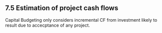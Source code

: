 ## 7.5 Estimation of project cash flows
Capital Budgeting only considers incremental CF from investment likely to result due to accecptance of any project.
